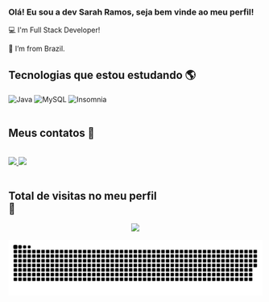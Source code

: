 ### Olá! Eu sou a dev Sarah Ramos, seja bem vinde ao meu perfil!

:computer: I'm Full Stack Developer!

:house_with_garden: I’m from Brazil.


 ## Tecnologias que estou estudando :earth_americas:
 
 <div style="display:  inline_block">
  <img align="center" alt="Java" src="https://img.shields.io/badge/Java-ED8B00?style=for-the-badge&logo=java&logoColor=white" />
 <img align="center" alt="MySQL" src="https://img.shields.io/badge/MySQL-00000F?style=for-the-badge&logo=mysql&logoColor=white" />
 <img align="center" alt="Insomnia" src="https://img.shields.io/badge/Insomnia-5849be?style=for-the-badge&logo=Insomnia&logoColor=white"/>

 </div></br>

   ## Meus contatos :iphone:
  <div>
   <br>
 	<a href = "mailto:sarahfigueiraramos@gmail.com"><img src="https://img.shields.io/badge/Gmail-D14836?style=for-the-badge&logo=gmail&logoColor=white" target="_blank">
   </a>
  <a href="https://www.linkedin.com/in/sarah-ramos-09617b1ba/" target="_blank"><img src="https://img.shields.io/badge/-LinkedIn-%230077B5?style=for-the-badge&logo=linkedin&logoColor=white" target="_blank">
   </a>
    
  
 
  </div><br/>
  
   ## Total de visitas no meu perfil <br> :eyes:
 <p align="center"> 
   <img alingn="center" src="https://profile-counter.glitch.me/mayaratlt/count.svg" />
 </p>

</p>

 ![Snake animation](https://github.com/mayaratlt/mayaratlt/blob/output/github-contribution-grid-snake.svg)
  
